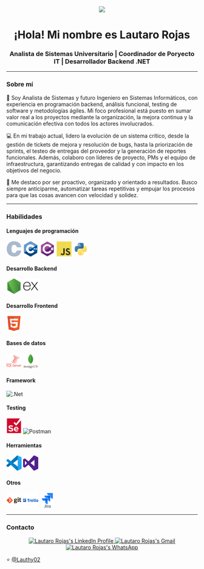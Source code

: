 <!-- ----- Presentación ----- -->
<div id="header" align="center">
  <img src="https://media.giphy.com/media/v1.Y2lkPTc5MGI3NjExcnN1djBoOGk0MmF4bjJ4aGduOHN6aTVvb3UyZGUxaG4wcXVyMWh0ciZlcD12MV9pbnRlcm5hbF9naWZfYnlfaWQmY3Q9Zw/CcwLAV11cALh3OuEJ5/giphy.gif" width="300" />
  <h1 align="center">¡Hola! Mi nombre es Lautaro Rojas</h1>
  <h3 align="center">Analista de Sistemas Universitario | Coordinador de Poryecto IT | Desarrollador Backend .NET</h3>
</div>

<!-- ----- Sobre mí ----- -->
---
### Sobre mí
<body>
🎯 Soy Analista de Sistemas y futuro Ingeniero en Sistemas Informáticos, con experiencia en programación backend, análisis funcional, testing de software y metodologías ágiles. Mi foco profesional está puesto en sumar valor real a los proyectos mediante la organización, la mejora continua y la comunicación efectiva con todos los actores involucrados.

💻 En mi trabajo actual, lidero la evolución de un sistema crítico, desde la gestión de tickets de mejora y resolución de bugs, hasta la priorización de sprints, el testeo de entregas del proveedor y la generación de reportes funcionales. Además, colaboro con líderes de proyecto, PMs y el equipo de infraestructura, garantizando entregas de calidad y con impacto en los objetivos del negocio.

🚀 Me destaco por ser proactivo, organizado y orientado a resultados. Busco siempre anticiparme, automatizar tareas repetitivas y empujar los procesos para que las cosas avancen con velocidad y solidez.
</body>

---

<!-- ----- Habilidades ----- -->
<div align="left">
  <h3>Habilidades</h3>
  <h4>Lenguajes de programación</h4>
    <div>
      <img src="https://github.com/devicons/devicon/blob/master/icons/c/c-original.svg" title="C" alt="c" width="40" haight="40"/>
      <img src="https://github.com/devicons/devicon/blob/master/icons/cplusplus/cplusplus-original.svg" title="C++" alt="c++" width="40" haight="40"/>
      <img src="https://github.com/devicons/devicon/blob/master/icons/csharp/csharp-original.svg" title="C#" alt="c#" width="40" haight="40"/>
      <img src="https://github.com/devicons/devicon/blob/master/icons/javascript/javascript-original.svg" title="JavaScript" alt="JS" width="40" haight="40"/>
      <img src="https://github.com/devicons/devicon/blob/master/icons/python/python-original.svg" title="Python" alt="PY" width="40" haight="40"/>
    </div>
  <h4>Desarrollo Backend</h4>
    <div>
      <img src="https://github.com/devicons/devicon/blob/master/icons/nodejs/nodejs-original.svg" title="NodeJs" alt="Node" width="40" haight="40"/>
      <img src="https://github.com/devicons/devicon/blob/master/icons/express/express-original.svg" title="ExpressJs" alt="ExJs" width="40" haight="40"/>
    </div>      
  <h4>Desarrollo Frontend</h4>
    <div>
      <img src="https://github.com/devicons/devicon/blob/master/icons/html5/html5-original.svg" title="HTML5" alt="HTML5" width="40" haight="40"/>
      <!-- <img src="" title="CSS3" alt="css3" width="40" haight="40"/> -->
      <!-- <img src="" title="React" alt="react" width="40" haight="40"/> -->
      <!-- <img src="" title="Angular" alt="angular" width="40" haight="40"/> -->
    </div>
  <h4>Bases de datos</h4>
    <div>
      <img src="https://github.com/devicons/devicon/blob/master/icons/microsoftsqlserver/microsoftsqlserver-plain-wordmark.svg" title="Microsoft SQL Server" alt="MSQLServer" width="40" haight="40"/>
      <img src="https://github.com/devicons/devicon/blob/master/icons/mongodb/mongodb-original-wordmark.svg" title="MongoDB" alt="Mon" width="40" haight="40"/>
    </div>
  <h4>Framework</h4>
    <div>
      <!-- <img src="" title="DOT.NET" alt="DotNet" width="40" haight="40"/> -->
      <img src="" title=".NET Framework" alt=".Net" width="40" haight="40"/>
    </div>
  <h4>Testing</h4>
    <div>
      <!-- <img src="" title="Cypress" alt="Cypress" width="40" haight="40"/> -->
      <img src="https://github.com/devicons/devicon/blob/master/icons/selenium/selenium-original.svg" title="Selenium" alt="Selenium" width="40" haight="40"/>
      <img src="https://www.vectorlogo.zone/logos/getpostman/getpostman-icon.svg" title="Postman" alt="Postman" width="40" haight="40"/>
    </div>
  <h4>Herramientas</h4>
    <div>
      <img src="https://github.com/devicons/devicon/blob/master/icons/vscode/vscode-original.svg" title="Visual Studio Code" alt="VSC" width="40" haight="40"/>
      <img src="https://github.com/devicons/devicon/blob/master/icons/visualstudio/visualstudio-plain.svg" title="Visual Studio 2022" alt="VS2022" width="40" haight="40"/>
    </div>
  <h4>Otros</h4>
    <div>
      <img src="https://github.com/devicons/devicon/blob/master/icons/git/git-original-wordmark.svg" title="Git" alt="git" width="40" haight="40"/>
      <!-- <img src="" title="SQL" alt="sql" width="40" haight="40"/> -->
      <img src="https://github.com/devicons/devicon/blob/master/icons/trello/trello-plain-wordmark.svg" title="Trello" alt="Trello" width="40" haight="40"/>
      <img src="https://github.com/devicons/devicon/blob/master/icons/jira/jira-original-wordmark.svg" title="Jira" alt="jira" width="40" haight="40"/>
    </div>
</div>

<!-- ----- Contacto ----- -->
---
<div align="left">
  <h3>Contacto</h3>
  <div>
    <p align="center">
  <a href="https://linkedin.com/in/lautaro-rojas">
    <img src="https://www.vectorlogo.zone/logos/linkedin/linkedin-icon.svg" alt="Lautaro Rojas's LinkedIn Profile" height="30" width="30">
  </a>
  <a href="mailto:lautarorojas02.job@gmail.com">
    <img src="https://www.vectorlogo.zone/logos/gmail/gmail-icon.svg" alt="Lautaro Rojas's Gmail" height="30" width="30">
    <!-- lautarorojas02.job@gmail.com -->
  </a>
  <a href="https://api.whatsapp.com/send/?phone=5491162487183&text&app_absent=0">
    <img src="https://www.vectorlogo.zone/logos/whatsapp/whatsapp-icon.svg" alt="Lautaro Rojas's WhatsApp" height="30" width="30">
  </a>
</p>
  </div>
</div>

⭐️ [@Lauthy02](https://github.com/Lauthy02)
<!--  COMENTARIOS 

![Profile views](https://gpvc.arturio.dev/Lauthy02)  <img src="https://img.shields.io/github/followers/Lauthy02?label=Follow" style=" float:left, margin-right:10px" />
<p align="center">
  <img src="http://img.shields.io/badge/-Visual_Studio-007ACC?style=flat&logo=VisualStudio&logoColor=white">
  <img src="http://img.shields.io/badge/-C_Sharp-007ACC?style=flat&logo=csharp&logoColor=white">
  <img src="http://img.shields.io/badge/-C-4285F4?style=flat&logo=c&logoColor=white">
  <img src="http://img.shields.io/badge/-C_++-4AD1F5?style=flat&logo=cplusplus&logoColor=white">
  <img src="http://img.shields.io/badge/-Python-4285F4?style=flat">
  <img src="http://img.shields.io/badge/-COBOL-4285F4?style=flat">
  <img src="http://img.shields.io/badge/-Github-000000? style=flat& logo=github&logo Color=FFFFFF">
  <img src="http://img.shields.io/badge/-Google%20Cloud%20Platform-4285F4?style=flat&logo=google%20cloud&logoColor=white">
  <img src="http://img.shields.io/badge/-Office-red?style=flat&logo=microsoftoffice&logoColor=white"> 
</p>

```javascript
const thai = {
  pronouns: "she" | "her",
  code: [Javascript, Typescript, HTML, CSS, Ruby, Python, Java],
  tools: [React, Redux, Node, Storybook, Styled-Components, Jest, Docker],
  architecture: ["microservices", "event-driven", "design system pattern"],
  techCommunities: {
                        coorganizer: "AfroPython",
                        speaker: "Latinity",
                        mentor: "RailsGirls POA"
                      },
 challenge: "I am doing the #100DaysOfCode challenge focused on react and typescript"
}
```

<!-- ----- Estadísticas ----- --
---
<div align="left">
  <h3>Estadísticas</h3>
  <div>
    
[![GitHub Streak](http://github-readme-streak-stats.herokuapp.com?user=Lauthy02&theme=neon-dark&locale=es&date_format=j%2Fn%5B%2FY%5D)](https://git.io/streak-stats)

  <img height="180em" src="https://github-readme-stats.vercel.app/api?username=Lauthy02&show_icons=true&theme=algolia" />
  <img align="left" src="https://github-readme-stats.vercel.app/api/top-langs?username=lauthy02&show_icons=true&locale=en&layout=compact" alt="lauthy02" />
  </div>
</div>

-->
